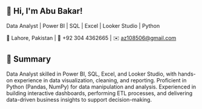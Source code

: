 ## 👋 Hi, I'm Abu Bakar!

Data Analyst | Power BI | SQL | Excel | Looker Studio | Python

📍 Lahore, Pakistan | 📱 +92 304 4362665 | ✉️ az108506@gmail.com

## 📝 Summary
Data Analyst skilled in Power BI, SQL, Excel, and Looker Studio, with hands-on experience in data visualization, cleaning, and reporting. Proficient in Python (Pandas, NumPy) for data manipulation and analysis. Experienced in building interactive dashboards, performing ETL processes, and delivering data-driven business insights to support decision-making.
                
